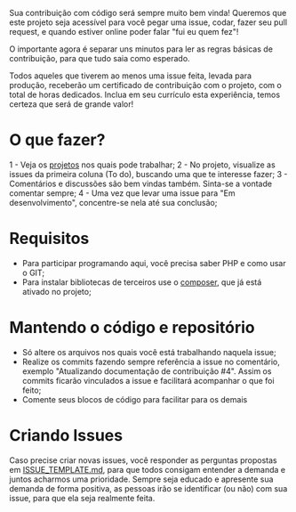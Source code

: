 Sua contribuição com código será sempre muito bem vinda! Queremos que este projeto seja acessível para você pegar uma issue, codar, fazer seu pull request, e quando estiver online poder falar "fui eu quem fez"!    

O importante agora é separar uns minutos para ler as regras básicas de contribuição, para que tudo saia como esperado. 

Todos aqueles que tiverem ao menos uma issue feita, levada para produção, receberão um certificado de contribuição com o projeto, com o total de horas dedicados. Inclua em seu currículo esta experiência, temos certeza que será de grande valor!

# O que fazer?
1 - Veja os [projetos](https://github.com/TiagoGouvea/desafio_do_codigo/projects) nos quais pode trabalhar;
2 - No projeto, visualize as issues da primeira coluna (To do), buscando uma que te interesse fazer; 
3 - Comentários e discussões são bem vindas também. Sinta-se a vontade comentar sempre;
4 - Uma vez que levar uma issue para "Em desenvolvimento", concentre-se nela até sua conclusão;

# Requisitos
* Para participar programando aqui, você precisa saber PHP e como usar o GIT;
* Para instalar bibliotecas de terceiros use o [composer](https://getcomposer.org/), que já está ativado no projeto;

# Mantendo o código e repositório
* Só altere os arquivos nos quais você está trabalhando naquela issue;
* Realize os commits fazendo sempre referência a issue no comentário, exemplo "Atualizando documentação de contribuição #4". Assim os commits ficarão vinculados a issue e facilitará acompanhar o que foi feito;
* Comente seus blocos de código para facilitar para os demais

# Criando Issues
Caso precise criar novas issues, você responder as perguntas propostas em [ISSUE_TEMPLATE.md](ISSUE_TEMPLATE.md), para que todos consigam entender a demanda e juntos acharmos uma prioridade. Sempre seja educado e apresente sua demanda de forma positiva, as pessoas irão se identificar (ou não) com sua issue, para que ela seja realmente feita.